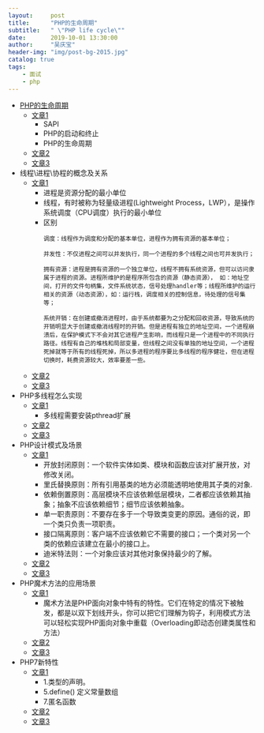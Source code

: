 ```yaml
---
layout:     post
title:      "PHP的生命周期"
subtitle:   " \"PHP life cycle\""
date:       2019-10-01 13:30:00
author:     "吴庆宝"
header-img: "img/post-bg-2015.jpg"
catalog: true
tags:
    - 面试
    - php
---
```

 
- [PHP的生命周期](http://wqb.science/2018/11/28/PHP-the-life-cycle/)
    - [文章1](https://segmentfault.com/a/1190000013321594)    
        - SAPI
        - PHP的启动和终止
        - PHP的生命周期
    - [文章2](https://www.cnblogs.com/applelife/p/10511837.html)
    - [文章3](https://www.php.cn/php-weizijiaocheng-424081.html)
- 线程\进程\协程的概念及关系
    - [文章1](https://blog.csdn.net/daaikuaichuan/article/details/82951084)  
        - 进程是资源分配的最小单位
        - 线程，有时被称为轻量级进程(Lightweight Process，LWP），是操作系统调度（CPU调度）执行的最小单位
        - 区别
            ```
            调度：线程作为调度和分配的基本单位，进程作为拥有资源的基本单位；

            并发性：不仅进程之间可以并发执行，同一个进程的多个线程之间也可并发执行；

            拥有资源：进程是拥有资源的一个独立单位，线程不拥有系统资源，但可以访问隶属于进程的资源。进程所维护的是程序所包含的资源（静态资源）， 如：地址空间，打开的文件句柄集，文件系统状态，信号处理handler等；线程所维护的运行相关的资源（动态资源），如：运行栈，调度相关的控制信息，待处理的信号集等；

            系统开销：在创建或撤消进程时，由于系统都要为之分配和回收资源，导致系统的开销明显大于创建或撤消线程时的开销。但是进程有独立的地址空间，一个进程崩溃后，在保护模式下不会对其它进程产生影响，而线程只是一个进程中的不同执行路径。线程有自己的堆栈和局部变量，但线程之间没有单独的地址空间，一个进程死掉就等于所有的线程死掉，所以多进程的程序要比多线程的程序健壮，但在进程切换时，耗费资源较大，效率要差一些。  
            ```
    - [文章2](https://www.cnblogs.com/huiziz/p/10271284.html)
    - [文章3](https://blog.csdn.net/feiwutudou/article/details/80607863)
- PHP多线程怎么实现
    - [文章1](https://www.php.cn/php-weizijiaocheng-406793.html)    
        - 多线程需要安装pthread扩展
    - [文章2](https://www.jianshu.com/p/02138ae8ab29)
    - [文章3](https://www.cnblogs.com/zhenbianshu/p/7978835.html)
- PHP设计模式及场景
    - [文章1](https://www.cnblogs.com/kinwing/p/11130335.html)    
        - 开放封闭原则：一个软件实体如类、模块和函数应该对扩展开放，对修改关闭。
        - 里氏替换原则：所有引用基类的地方必须能透明地使用其子类的对象.
        - 依赖倒置原则：高层模块不应该依赖低层模块，二者都应该依赖其抽象；抽象不应该依赖细节；细节应该依赖抽象。
        - 单一职责原则：不要存在多于一个导致类变更的原因。通俗的说，即一个类只负责一项职责。
        - 接口隔离原则：客户端不应该依赖它不需要的接口；一个类对另一个类的依赖应该建立在最小的接口上。
        -  迪米特法则：一个对象应该对其他对象保持最少的了解。
    - [文章2](http://www.imooc.com/article/details/id/290688)
    - [文章3](http://ddrv.cn/a/101585)
- PHP魔术方法的应用场景
    - [文章1](https://www.cnblogs.com/baocheng/p/5607216.html)
        - 魔术方法是PHP面向对象中特有的特性。它们在特定的情况下被触发，都是以双下划线开头，你可以把它们理解为钩子，利用模式方法可以轻松实现PHP面向对象中重载（Overloading即动态创建类属性和方法）    
    - [文章2](https://www.jb51.net/article/68760.htm)
    - [文章3](https://baijiahao.baidu.com/s?id=1607667991000169190&wfr=spider&for=pc)
- PHP7新特性
    - [文章1](https://blog.csdn.net/wuxing26jiayou/article/details/80036963) 
        - 1.类型的声明。
        - 5.define() 定义常量数组  
        - 7.匿名函数   
    - [文章2](https://blog.csdn.net/mnmnwq/article/details/86716687)
    - [文章3](https://www.jb51.net/article/159682.htm)